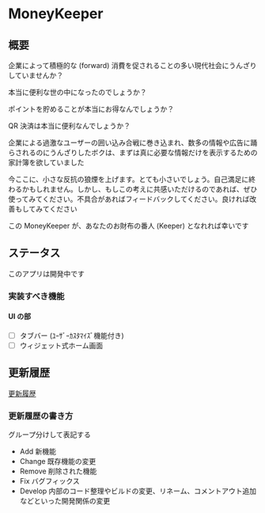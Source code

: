# MoneyKeeper

## 概要

企業によって積極的な (forward) 消費を促されることの多い現代社会にうんざりしていませんか？

本当に便利な世の中になったのでしょうか？

ポイントを貯めることが本当にお得なんでしょうか？

QR 決済は本当に便利なんでしょうか？

企業による過激なユーザーの囲い込み合戦に巻き込まれ、数多の情報や広告に踊らされるのにうんざりしたボクは、まずは真に必要な情報だけを表示するための家計簿を欲していました

今ここに、小さな反抗の狼煙を上げます。とても小さいでしょう。自己満足に終わるかもしれません。しかし、もしこの考えに共感いただけるのであれば、ぜひ使ってみてください。不具合があればフィードバックしてください。良ければ改善もしてみてください

この MoneyKeeper が、あなたのお財布の番人 (Keeper) となれれば幸いです

## ステータス

このアプリは開発中です

### 実装すべき機能

#### UI の部

- [ ] タブバー (ﾕｰｻﾞｰｶｽﾀﾏｲｽﾞ機能付き)
- [ ] ウィジェット式ホーム画面

## 更新履歴

[更新履歴]("./README/CHANGELOG.md")

### 更新履歴の書き方

グループ分けして表記する

- Add 新機能
- Change 既存機能の変更
- Remove 削除された機能
- Fix バグフィックス
- Develop 内部のコード整理やビルドの変更、リネーム、コメントアウト追加などといった開発関係の変更
